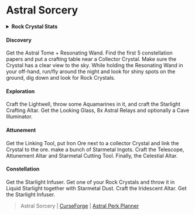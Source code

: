 # Astral Sorcery

<details>
    <summary><b>Rock Crystal Stats</b></summary>
    <table>
        <tr>
            <td>Properties</td>
            <td>Max Tier</td>
            <td>Starlight Collection</td>
            <td>Ritual Effect</td>
            <td>Ritual Range</td>
            <td>Tool Durability</td>
            <td>Tool Effectiveness</td>
            <td>Lens Transfer</td>
            <td>Lens Amount</td>
            <td>Lens Effect</td>
        </tr>
        <tr>
            <td>Size</td>
            <td>3</td>
            <td>20%</td>
            <td>20%</td>
            <td></td>
            <td>15%</td>
            <td></td>
            <td></td>
            <td>2</td>
        </tr>
        <tr>
            <td>Purity</td>
            <td>2</td>
            <td>40%</td>
            <td>40%</td>
            <td>40%</td>
            <td>15%</td>
            <td></td>
            <td>16.67%</td>
            <td></td>
            <td></td>
        </tr>
        <tr>
            <td>Shape</td>
            <td>3</td>
            <td>25%</td>
            <td>25%</td>
            <td>25%</td>
            <td></td>
            <td>10% (Up to 60%)</td>
            <td></td>
            <td></td>
            <td>20%</td>
        </tr>
        <tr>
            <td>Tool Durability</td>
            <td>3</td>
            <td></td>
            <td></td>
            <td>25%</td>
            <td></td>
            <td></td>
            <td></td>
            <td></td>
            <td></td>
        </tr>
        <tr>
            <td>Tool Efficiency</td>
            <td>3</td>
            <td></td>
            <td></td>
            <td></td>
            <td></td>
            <td>15% (Up to 60%)</td>
            <td></td>
            <td></td>
            <td></td>
        </tr>
        <tr>
            <td>Ritual Effect</td>
            <td>3</td>
            <td></td>
            <td></td>
            <td>30%</td>
            <td></td>
            <td></td>
            <td></td>
            <td></td>
            <td></td>
        </tr>
        <tr>
            <td>Ritual Range</td>
            <td>3</td>
            <td></td>
            <td></td>
            <td></td>
            <td></td>
            <td></td>
            <td></td>
            <td></td>
            <td></td>
        </tr>
        <tr>
            <td>Collection Rate</td>
            <td>3</td>
            <td>20%</td>
            <td></td>
            <td>20%</td>
            <td></td>
            <td></td>
            <td></td>
            <td></td>
            <td></td>
        </tr>
        <tr>
            <td>Focus: Constellation</td>
            <td>2</td>
            <td>30%</td>
            <td>30%</td>
            <td>35%</td>
            <td></td>
            <td></td>
            <td></td>
            <td></td>
            <td></td>
        </tr>
        <tr>
            <td>The property 'Focus: Constellation' is only active if the Focus matches the attunement of the crystal.</td>
            <td></td>
            <td>Starlight Collection is used by (celestial) collector crystals, and by the crystal on top of a ritual pedestal.</td>
            <td>Ritual Effect is used by the crystal on top of a ritual pedestal.</td>
            <td>Ritual Range is used by the crystal on top of a ritual pedestal.</td>
            <td>Tool Durability is used by (infused) crystal tools.</td>
            <td>Tool Durability is used by (infused) crystal tools. Shape caps at tier 6 while Tool Efficiency caps out at tier 4 per tool.</td>
            <td>Lens Transfer is used for the starlight transfer through a crystal lens or a crystal prism.</td>
            <td>Lens Amount is used for obtaining more crystal lenses per craft.</td>
            <td>Lens Effect is used by crystal lenses or crystal prisms with coloured lenses in them.</td>
        </tr>
        <tr>
            <td colspan='100'>Rock Crystals can hold a total of up to 7 tiers (attributes). Celestial crystals can hold 10. For example, a rock crystal can hold no more than Size 3, Purity 2, and Ritual Range 2 (3+2+2=7). Crystal tools combine the properties of the crystals used to make them.</td>
        </tr>
    </table>
</details>


#### Discovery

Get the Astral Tome + Resonating Wand. Find the first 5 constellation papers and put a crafting table near a Collector Crystal. Make sure the Crystal has a clear view to the sky. While holding the Resonating Wand in your off-hand, run/fly around the night and look for shiny spots on the ground, dig down and look for Rock Crystals.

#### Exploration

Craft the Lightwell, throw some Aquamarines in it, and craft the Starlight Crafting Altar. Get the Looking Glass, 8x Astral Relays and optionally a Cave Illuminator.

#### Attunement

Get the Linking Tool, put Iron Ore next to a collector Crystal and link the Crystal to the ore. make a bunch of Starmetal Ingots. Craft the Telescope, Attunement Altar and Starmetal Cutting Tool. Finally, the Celestial Altar.

#### Constellation

Get the Starlight Infuser. Get one of your Rock Crystals and throw it in Liquid Starlight together with Starmetal Dust. Craft the Iridescent Altar. Get the Starlight Infuser.

> Astral Sorcery | [CurseForge](https://www.curseforge.com/minecraft/mc-mods/astral-sorcery) | [Astral Perk Planner](https://gritemordle.github.io/ASPlanner/)
